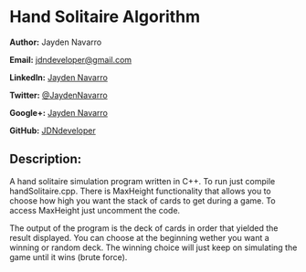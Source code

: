 Hand Solitaire Algorithm
========================

**Author:** Jayden Navarro

**Email:** jdndeveloper@gmail.com

**LinkedIn:** [Jayden Navarro](https://www.linkedin.com/in/jaydennavarro)

**Twitter:** [@JaydenNavarro](https://twitter.com/JaydenNavarro)

**Google+:** [Jayden Navarro](https://plus.google.com/u/0/+JaydenNavarro/posts)

**GitHub:** [JDNdeveloper](http://www.github.com/JDNdeveloper)

## Description:
A hand solitaire simulation program written in C++. To run just compile handSolitaire.cpp. There is MaxHeight 
functionality that allows you to choose how high you want the stack of cards to get during a game. To access MaxHeight 
just uncomment the code.

The output of the program is the deck of cards in order that yielded the result displayed. You can choose at the 
beginning wether you want a winning or random deck. The winning choice will just keep on simulating the game until it 
wins (brute force).
